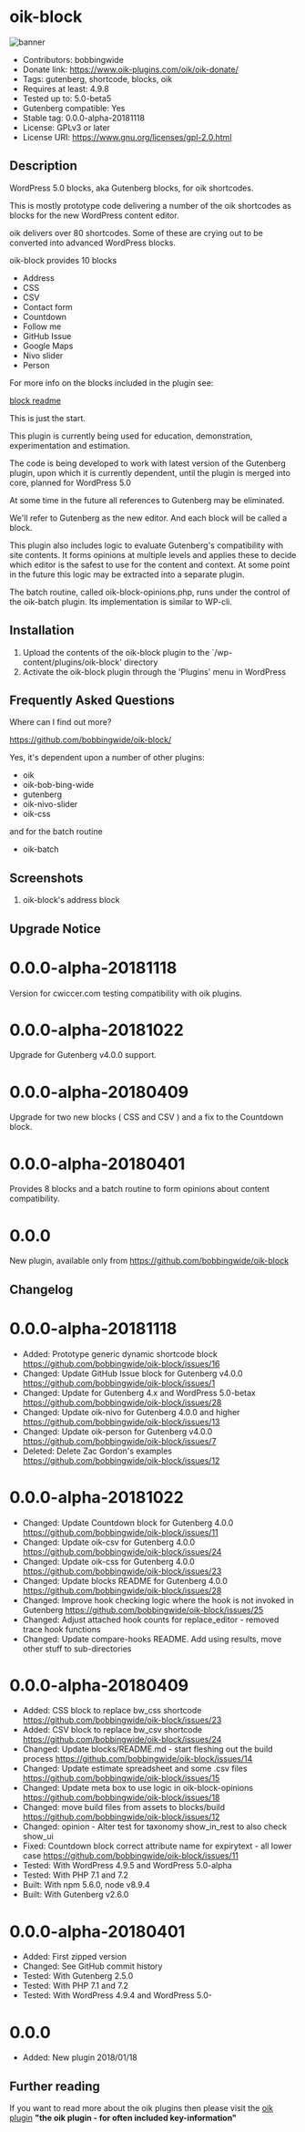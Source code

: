 # oik-block 
![banner](https://raw.githubusercontent.com/bobbingwide/oik-block/master/assets/oik-block-banner-772x250.jpg)
* Contributors: bobbingwide
* Donate link: https://www.oik-plugins.com/oik/oik-donate/
* Tags: gutenberg, shortcode, blocks, oik
* Requires at least: 4.9.8
* Tested up to: 5.0-beta5
* Gutenberg compatible: Yes
* Stable tag: 0.0.0-alpha-20181118
* License: GPLv3 or later
* License URI: https://www.gnu.org/licenses/gpl-2.0.html

## Description 
WordPress 5.0 blocks, aka Gutenberg blocks, for oik shortcodes.

This is mostly prototype code delivering a number of the oik shortcodes
as blocks for the new WordPress content editor.


oik delivers over 80 shortcodes.
Some of these are crying out to be converted into advanced WordPress blocks.

oik-block provides 10 blocks

- Address
- CSS
- CSV
- Contact form
- Countdown
- Follow me
- GitHub Issue
- Google Maps
- Nivo slider
- Person

For more info on the blocks included in the plugin see:

[block readme](https://github.com/bobbingwide/oik-block/tree/master/blocks)

This is just the start.

This plugin is currently being used for education, demonstration, experimentation and estimation.

The code is being developed to work with latest version of the Gutenberg plugin,
upon which it is currently dependent, until the plugin is merged into core, planned for WordPress 5.0

At some time in the future all references to Gutenberg may be eliminated.

We'll refer to Gutenberg as the new editor.
And each block will be called a block.


This plugin also includes logic to evaluate Gutenberg's compatibility with site contents.
It forms opinions at multiple levels and applies these to decide which editor is the safest to use for the content and context.
At some point in the future this logic may be extracted into a separate plugin.

The batch routine, called oik-block-opinions.php, runs under the control of the oik-batch plugin.
Its implementation is similar to WP-cli.



## Installation 
1. Upload the contents of the oik-block plugin to the `/wp-content/plugins/oik-block' directory
1. Activate the oik-block plugin through the 'Plugins' menu in WordPress

## Frequently Asked Questions 

Where can I find out more?

https://github.com/bobbingwide/oik-block/


Yes, it's dependent upon a number of other plugins:

- oik
- oik-bob-bing-wide
- gutenberg
- oik-nivo-slider
- oik-css

and for the batch routine

- oik-batch

## Screenshots 
1. oik-block's address block

## Upgrade Notice 
# 0.0.0-alpha-20181118 
Version for cwiccer.com testing compatibility with oik plugins.

# 0.0.0-alpha-20181022 
Upgrade for Gutenberg v4.0.0 support.

# 0.0.0-alpha-20180409 
Upgrade for two new blocks ( CSS and CSV ) and a fix to the Countdown block.

# 0.0.0-alpha-20180401 
Provides 8 blocks and a batch routine to form opinions about content compatibility.

# 0.0.0 
New plugin, available only from https://github.com/bobbingwide/oik-block

## Changelog 
# 0.0.0-alpha-20181118 
* Added: Prototype generic dynamic shortcode block https://github.com/bobbingwide/oik-block/issues/16
* Changed: Update GitHub Issue block for Gutenberg v4.0.0 https://github.com/bobbingwide/oik-block/issues/1
* Changed: Update for Gutenberg 4.x and WordPress 5.0-betax https://github.com/bobbingwide/oik-block/issues/28
* Changed: Update oik-nivo for Gutenberg 4.0.0 and higher https://github.com/bobbingwide/oik-block/issues/13
* Changed: Update oik-person for Gutenberg v4.0.0 https://github.com/bobbingwide/oik-block/issues/7
* Deleted: Delete Zac Gordon's examples https://github.com/bobbingwide/oik-block/issues/12

# 0.0.0-alpha-20181022 
* Changed: Update Countdown block for Gutenberg 4.0.0 https://github.com/bobbingwide/oik-block/issues/11
* Changed: Update oik-csv for Gutenberg 4.0.0 https://github.com/bobbingwide/oik-block/issues/24
* Changed: Update oik-css for Gutenberg 4.0.0 https://github.com/bobbingwide/oik-block/issues/23
* Changed: Update blocks README for Gutenberg 4.0.0 https://github.com/bobbingwide/oik-block/issues/28
* Changed: Improve hook checking logic where the hook is not invoked in Gutenberg https://github.com/bobbingwide/oik-block/issues/25
* Changed: Adjust attached hook counts for replace_editor - removed trace hook functions
* Changed: Update compare-hooks README. Add using results, move other stuff to sub-directories

# 0.0.0-alpha-20180409 
* Added: CSS block to replace bw_css shortcode https://github.com/bobbingwide/oik-block/issues/23
* Added: CSV block to replace bw_csv shortcode https://github.com/bobbingwide/oik-block/issues/24
* Changed: Update blocks/README.md - start fleshing out the build process https://github.com/bobbingwide/oik-block/issues/14
* Changed: Update estimate spreadsheet and some .csv files https://github.com/bobbingwide/oik-block/issues/15
* Changed: Update meta box to use logic in oik-block-opinions https://github.com/bobbingwide/oik-block/issues/18
* Changed: move build files from assets to blocks/build	https://github.com/bobbingwide/oik-block/issues/12
* Changed: opinion - Alter test for taxonomy show_in_rest to also check show_ui
* Fixed: Countdown block correct attribute name for expirytext - all lower case https://github.com/bobbingwide/oik-block/issues/11
* Tested: With WordPress 4.9.5 and WordPress 5.0-alpha
* Tested: With PHP 7.1 and 7.2
* Built: With npm 5.6.0, node v8.9.4
* Built: With Gutenberg v2.6.0

# 0.0.0-alpha-20180401 
* Added: First zipped version
* Changed: See GitHub commit history
* Tested: With Gutenberg 2.5.0
* Tested: With PHP 7.1 and 7.2
* Tested: With WordPress 4.9.4 and WordPress 5.0-

# 0.0.0 
* Added: New plugin	2018/01/18

## Further reading 
If you want to read more about the oik plugins then please visit the
[oik plugin](https://www.oik-plugins.com/oik)
**"the oik plugin - for often included key-information"**

